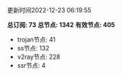 更新时间2022-12-23 06:19:55

**总订阅: 73**
**总节点: 1342**
**有效节点: 405**
- trojan节点: 41
- ss节点: 132
- v2ray节点: 228
- ssr节点: 4

